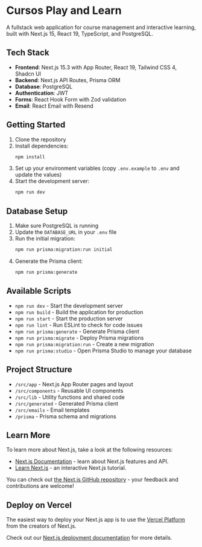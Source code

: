# Cursos Play and Learn

A fullstack web application for course management and interactive learning, built with Next.js 15, React 19, TypeScript, and PostgreSQL.

## Tech Stack

- **Frontend**: Next.js 15.3 with App Router, React 19, Tailwind CSS 4, Shadcn UI
- **Backend**: Next.js API Routes, Prisma ORM
- **Database**: PostgreSQL
- **Authentication**: JWT
- **Forms**: React Hook Form with Zod validation
- **Email**: React Email with Resend

## Getting Started

1. Clone the repository
2. Install dependencies:
   ```bash
   npm install
   ```
3. Set up your environment variables (copy `.env.example` to `.env` and update the values)
4. Start the development server:
   ```bash
   npm run dev
   ```

## Database Setup

1. Make sure PostgreSQL is running
2. Update the `DATABASE_URL` in your `.env` file
3. Run the initial migration:
   ```bash
   npm run prisma:migration:run initial
   ```
4. Generate the Prisma client:
   ```bash
   npm run prisma:generate
   ```

## Available Scripts

- `npm run dev` - Start the development server
- `npm run build` - Build the application for production
- `npm run start` - Start the production server
- `npm run lint` - Run ESLint to check for code issues
- `npm run prisma:generate` - Generate Prisma client
- `npm run prisma:migrate` - Deploy Prisma migrations
- `npm run prisma:migration:run` - Create a new migration
- `npm run prisma:studio` - Open Prisma Studio to manage your database

## Project Structure

- `/src/app` - Next.js App Router pages and layout
- `/src/components` - Reusable UI components
- `/src/lib` - Utility functions and shared code
- `/src/generated` - Generated Prisma client
- `/src/emails` - Email templates
- `/prisma` - Prisma schema and migrations

## Learn More

To learn more about Next.js, take a look at the following resources:

- [Next.js Documentation](https://nextjs.org/docs) - learn about Next.js features and API.
- [Learn Next.js](https://nextjs.org/learn) - an interactive Next.js tutorial.

You can check out [the Next.js GitHub repository](https://github.com/vercel/next.js) - your feedback and contributions are welcome!

## Deploy on Vercel

The easiest way to deploy your Next.js app is to use the [Vercel Platform](https://vercel.com/new?utm_medium=default-template&filter=next.js&utm_source=create-next-app&utm_campaign=create-next-app-readme) from the creators of Next.js.

Check out our [Next.js deployment documentation](https://nextjs.org/docs/app/building-your-application/deploying) for more details.
